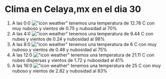 # Clima en Celaya,mx en el dia 30

1. A las 0:0 !["icon weather"](http://openweathermap.org/img/w/04n.png) tenemos una temperatura de 12.78 C con muy nuboso y  vientos de 0.75 y nubosidad al 70%
1. A las 4:0 !["icon weather"](http://openweathermap.org/img/w/04n.png) tenemos una temperatura de 9.44 C con nubes y  vientos de 0.24 y nubosidad al 98%
1. A las 8:0 !["icon weather"](http://openweathermap.org/img/w/04d.png) tenemos una temperatura de 6 C con muy nuboso y  vientos de 0.48 y nubosidad al 75%
1. A las 12:0 !["icon weather"](http://openweathermap.org/img/w/03d.png) tenemos una temperatura de 21.11 C con nubes dispersas y  vientos de 1.72 y nubosidad al 41%
1. A las 16:0 !["icon weather"](http://openweathermap.org/img/w/04d.png) tenemos una temperatura de 25 C con muy nuboso y  vientos de 2.82 y nubosidad al 83%
